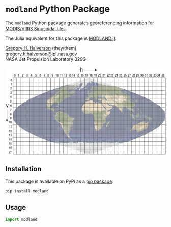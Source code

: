 # `modland` Python Package

The `modland` Python package generates georeferencing information for [MODIS/VIIRS Sinusoidal tiles](https://modis-land.gsfc.nasa.gov/MODLAND_grid.html).

The Julia equivalent for this package is [MODLAND.jl](https://github.com/STARS-Data-Fusion/MODLAND.jl).

[Gregory H. Halverson](https://github.com/gregory-halverson-jpl) (they/them)<br>
[gregory.h.halverson@jpl.nasa.gov](mailto:gregory.h.halverson@jpl.nasa.gov)<br>
NASA Jet Propulsion Laboratory 329G

![modland grid](modland_grid.jpeg)

## Installation

This package is available on PyPi as a [pip package](https://pypi.org/project/modland/).

```bash
pip install modland
```

## Usage

```python
import modland
```
